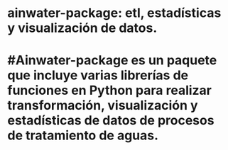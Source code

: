 # ainwater-package: etl, estadísticas y visualización de datos.

#Ainwater-package es un paquete que incluye varias librerías de funciones en Python para realizar transformación, visualización y estadísticas de datos de procesos de tratamiento de aguas. 
===============================================================================================================================================================
